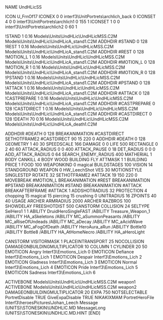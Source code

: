 NAME UndHLicSS

ICON U_FrnOf17
ICONEX 0 0 interf3\UnitPortrets\archlich_back 0
ICONSET 4 0 0 interf3\UnitPortrets\archlich1 0 155 1
ICONSET 1 0 0 interf3\UnitPortrets\archlich2 0 60 1

!STAND          1 0.16 Models\Units\UndHLic\UndHLicMSS.C2M Models\Units\UndHLic\UndHLicA_stand1.C2M
ADDHDIR #STAND 0 128
!REST          1 0.16 Models\Units\UndHLic\UndHLicMSS.C2M Models\Units\UndHLic\UndHLicA_stand1.C2M
ADDHDIR #REST 0 128
!MOTION_L      1 0.16 Models\Units\UndHLic\UndHLicMSS.C2M Models\Units\UndHLic\UndHLicA_stand1.C2M
ADDHDIR #MOTION_L 0 128
!MOTION_R      1 0.16 Models\Units\UndHLic\UndHLicMSS.C2M Models\Units\UndHLic\UndHLicA_stand1.C2M
ADDHDIR #MOTION_R 0 128
!PSTAND        1 0.16 Models\Units\UndHLic\UndHLicMSS.C2M Models\Units\UndHLic\UndHLicA_stand1.C2M
ADDHDIR #PSTAND 0 128 
!ATTACK        1 0.16 Models\Units\UndHLic\UndHLicMSS.C2M Models\Units\UndHLic\UndHLicA_stand1.C2M
ADDHDIR #ATTACK 0 128
!CASTPREPARE        1 0.16 Models\Units\UndHLic\UndHLicMSS.C2M Models\Units\UndHLic\UndHLicA_stand1.C2M
ADDHDIR #CASTPREPARE 0 128
!CASTDIRECT       1 0.16 Models\Units\UndHLic\UndHLicMSS.C2M Models\Units\UndHLic\UndHLicA_stand1.C2M
ADDHDIR #CASTDIRECT 0 128
!DEATH         70 0.16 Models\Units\UndHLic\UndHLicMSS.C2M Models\Units\UndHLic\UndHLicA_death1.C2M

ADDHDIR #DEATH 0 128
BREAKANIMATION #CASTDIRECT
SETHOTFRAME2 #CASTDIRECT 90 15 220 0
ADDHDIR #DEATH 0 128
GEOMETRY 1 40 30
SPEEDSCALE 166
DAMAGE   0 0
LIFE     500
RECTANGLE 0 2 40 60
ATTACK_RADIUS 0 0 400
ATTACK_PAUSE 0 18
DET_RADIUS 0 0 0
ADD_ATTACK_RADIUS 0 64
SEARCH_ENEMY_RADIUS 400
MATHERIAL 1 BODY
CANKILL 4 BODY WOOD BUILDING FLY
ATTMASK 1 1 BUILDING
PRICE 1 FOOD 100
WEAPONKIND 0 magical
BUILDSTAGES 100
VISION 14
STANDGROUND
WEAPON 0 HW_LeechShot
VES 30
MOTIONSTYLE SINGLESTEP
ROTATE 32
SETHOTFRAME2 #ATTACK 19 150 220 0
MOVEBREAK #MOTION_L
BREAKANIMATION #REST
BREAKANIMATION #PSTAND
BREAKANIMATION #STAND
BREAKANIMATION #ATTACK
BREAKAFTERFRAME #ATTACK 1
ADDSHOTRADIUS 32
PROTECTION 4 chopping 15 magical 15 piercing 15 crushing 0
UNITRADIUS 16
ZPOINTS 40 40
USAGE ARCHER
ARMRADIUS 		2000
ARCHER
RAZBROS 100
SHOWDELAY
FREESHOTDIST 500
CANSTORM
COLLISION 24
SELTYPE SelHero1 1 1
ABILITY DruidHeroSingleFAST
/ABILITY Treasure_Weapon_1
/ABILITY HA_aSkeletons
/ABILITY MC_aSummonPeasants
/ABILITY MC_aRiseOfUndeads 
/ABILITY MC_aDecay 
/ABILITY MC_aAcidWave 
/ABILITY MC_aFogOfDeath
/ABILITY HeroAura_aRun
/ABILITY Bottle10
/ABILITY Bottle8
/ABILITY HA_AtHomeNecro
/ABILITY HA_aHeroLight

CANSTORM
VISITORMASK 1
PLACEINTRANSPORT 25
NOCOLLISION
DAMAGEONBUILDINGMULTIPLICATOR 10
COLUMN 1
CYLINDER 20 50
EMOTICON Angry Interf3\Emotions_Lich 0
EMOTICON Defiance Interf3\Emotions_Lich 1
EMOTICON Despair Interf3\Emotions_Lich 2
EMOTICON Gladness Interf3\Emotions_Lich 3
EMOTICON Normal Interf3\Emotions_Lich 4
EMOTICON Pride Interf3\Emotions_Lich 5
EMOTICON Sadness Interf3\Emotions_Lich 6

ACTIVEBONE Models\Units\UndHLic\UndHLicMSS.C2M weapon1
ACTIVEBONE Models\Units\UndHLic\UndHLicMSS.C2M weapon2
DAMAGEONBUILDINGMULTIPLICATOR 20
EXPA 750
NOTSELECTABLE
PortretDisable TRUE
GiveExpaDisable TRUE
NIKAKIXMAM
PortretHeroFile Interf3\heroesPictures\Johan_Leech
Message (UNITS)\STONESKIN\UNDHLIC.MD
MessageLong (UNITS)\STONESKIN\UNDHLIC.MD.HINT
[END]
